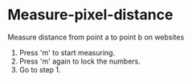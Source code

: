 # Measure-pixel-distance
Measure distance from point a to point b on websites

1. Press 'm' to start measuring.
2. Press 'm' again to lock the numbers.
3. Go to step 1.
